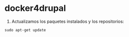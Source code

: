 # docker4drupal

1. Actualizamos los paquetes instalados y los repositorios:

  <code>sudo apt-get update</code>
